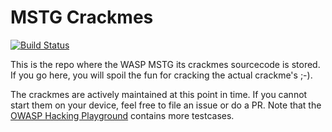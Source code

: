 # MSTG Crackmes
[![Build Status](https://travis-ci.org/commjoen/uncrackable_app.svg?branch=master)](https://travis-ci.org/commjoen/uncrackable_app)

This is the repo where the WASP MSTG its crackmes sourcecode is stored. If you go here, you will spoil the fun for cracking the actual crackme's ;-).

The crackmes are actively maintained at this point in time. If you cannot start them on your device, feel free to file an issue or do a PR. Note that the [OWASP Hacking Playground](https://github.com/OWASP/MSTG-Hacking-Playground) contains more testcases.

